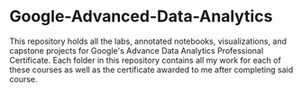 # Google-Advanced-Data-Analytics

This repository holds all the labs, annotated notebooks, visualizations, and capstone projects for Google's Advance Data Analytics Professional Certificate. Each folder in this repository contains all my work for each of these courses as well as the certificate awarded to me after completing said course.


